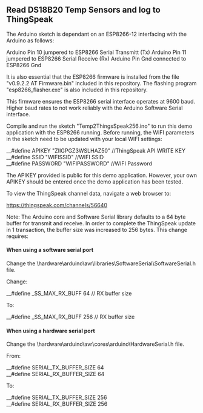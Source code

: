 
<h2><strong>Read DS18B20 Temp Sensors and log to ThingSpeak</strong></h2>

The Arduino sketch is dependant on an ESP8266-12 interfacing with
the Arduino as follows:

Arduino Pin 10 jumpered to ESP8266 Serial Transmitt (Tx)
Arduino Pin 11 jumpered to ESP8266 Serial Receive (Rx)
Arduino Pin Gnd connected to ESP8266 Gnd

It is also essential that the ESP8266 firmware is installed from the 
file "v0.9.2.2 AT Firmware.bin" included in this repository. The flashing 
program "esp8266_flasher.exe" is also included in this repository.

This firmware ensures the ESP8266 serial interface operates at 9600 baud. 
Higher baud rates to not work reliably with the Arduino Software Serial 
interface.

Compile and run the sketch "Temp2ThingsSpeak256.ino" to run this demo application
with the ESP8266 running. Before running, the WIFI parameters in the sketch need
to be updated with your local WIFI settings:

__#define APIKEY    "ZIIGPGZ3WSLHAZ50"    //ThingSpeak API WRITE KEY<br>
__#define SSID      "WIFISSID"            //WIFI SSID<br>
__#define PASSWORD  "WIFIPASSWORD"        //WIFI Password

The APIKEY provided is public for this demo application. However, your
own APIKEY should be entered once the demo application has been tested.

To view the ThingSpeak channel data, navigate a web browser to:

https://thingspeak.com/channels/56640

Note: The Arduino core and Software Serial library defaults to a 64 byte buffer 
for transmit and receive. In order to complete the ThingSpeak update in 1 
transaction, the buffer size was increased to 256 bytes. This change requires:

<h4>When using a software serial port</h4>

Change the <arduino base folder>\hardware\arduino\avr\libraries\SoftwareSerial\SoftwareSerial.h file.

Change:

__#define _SS_MAX_RX_BUFF 64 // RX buffer size

To:

__#define _SS_MAX_RX_BUFF 256 // RX buffer size

<h4>When using a hardware serial port</h4>

Change the <arduino base folder>\hardware\arduino\avr\cores\arduino\HardwareSerial.h file.

From:

__#define SERIAL_TX_BUFFER_SIZE 64<br>
__#define SERIAL_RX_BUFFER_SIZE 64

To:

__#define SERIAL_TX_BUFFER_SIZE 256<br>
__#define SERIAL_RX_BUFFER_SIZE 256
